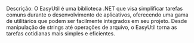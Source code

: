 Descrição:
O EasyUtil é uma biblioteca .NET que visa simplificar tarefas comuns durante o desenvolvimento de aplicativos, oferecendo uma gama de utilitários que podem ser facilmente integrados em seu projeto. Desde manipulação de strings até operações de arquivo, o EasyUtil torna as tarefas cotidianas mais simples e eficientes.
